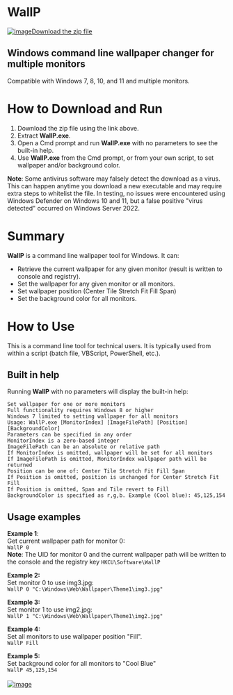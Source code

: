 # WallP

[![image](https://user-images.githubusercontent.com/79026235/152910441-59ba653c-5607-4f59-90c0-bc2851bf2688.png)Download the zip file](https://github.com/LesFerch/WallP/releases/download/1.0.0/WallP.zip)

## Windows command line wallpaper changer for multiple monitors

Compatible with Windows 7, 8, 10, and 11 and multiple monitors.

# How to Download and Run

1. Download the zip file using the link above.
2. Extract **WallP.exe**.
3. Open a Cmd prompt and run **WallP.exe** with no parameters to see the built-in help.
5. Use **WallP.exe** from the Cmd prompt, or from your own script, to set wallpaper and/or background color.

**Note**: Some antivirus software may falsely detect the download as a virus. This can happen anytime you download a new executable and may require extra steps to whitelist the file. In testing, no issues were encountered using Windows Defender on Windows 10 and 11, but a false positive "virus detected" occurred on Windows Server 2022.

# Summary

**WallP** is a command line wallpaper tool for Windows. It can:
- Retrieve the current wallpaper for any given monitor (result is written to console and registry).
- Set the wallpaper for any given monitor or all monitors.
- Set wallpaper position (Center Tile Stretch Fit Fill Span)
- Set the background color for all monitors.

# How to Use

This is a command line tool for technical users. It is typically used from within a script (batch file, VBScript, PowerShell, etc.).

## Built in help

Running **WallP** with no parameters will display the built-in help:
```
Set wallpaper for one or more monitors
Full functionality requires Windows 8 or higher
Windows 7 limited to setting wallpaper for all monitors
Usage: WallP.exe [MonitorIndex] [ImageFilePath] [Position] [BackgroundColor]
Parameters can be specified in any order
MonitorIndex is a zero-based integer
ImageFilePath can be an absolute or relative path
If MonitorIndex is omitted, wallpaper will be set for all monitors
If ImageFilePath is omitted, MonitorIndex wallpaper path will be returned
Position can be one of: Center Tile Stretch Fit Fill Span
If Position is omitted, position is unchanged for Center Stretch Fit Fill
If Position is omitted, Span and Tile revert to Fill
BackgroundColor is specified as r,g,b. Example (Cool blue): 45,125,154
```


## Usage examples

**Example 1**:\
Get current wallpaper path for monitor 0:\
`WallP 0`\
**Note**: The UID for monitor 0 and the current wallpaper path will be written to the console and the registry key `HKCU\Software\WallP`

**Example 2:**\
Set monitor 0 to use img3.jpg:\
`WallP 0 "C:\Windows\Web\Wallpaper\Theme1\img3.jpg"`

**Example 3:**\
Set monitor 1 to use img2.jpg:\
`WallP 1 "C:\Windows\Web\Wallpaper\Theme1\img2.jpg"`

**Example 4:**\
Set all monitors to use wallpaper position "Fill".\
`WallP Fill`

**Example 5:**\
Set background color for all monitors to "Cool Blue"\
`WallP 45,125,154`
\
\
[![image](https://user-images.githubusercontent.com/79026235/153264696-8ec747dd-37ec-4fc1-89a1-3d6ea3259a95.png)](https://github.com/LesFerch/WallP)